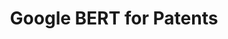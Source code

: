 ---
citation: https://cloud.google.com/blog/products/ai-machine-learning/how-ai-improves-patent-analysis
contributors:
- Google Patents
- Rob Srebrovic
- Jay Yonamine
description: A BERT (bidirectional encoder representation from transformers) model
  pretrained on over 100 million patent publications from the U.S. and other countries
  using open-source tooling. The trained model can be used for a number of use cases,
  including how to more effectively perform prior art searching to determine the novelty
  of a patent application, automatically generate classification codes to assist with
  patent categorization, and autocomplete.
documentation: https://github.com/google/patents-public-data/blob/master/examples/BERT_For_Patents.ipynb
last_edit: Sun, 23 Feb 2025 16:02:45 GMT
location: https://github.com/google/patents-public-data/blob/master/models/BERT%20for%20Patents.md
related_projects: {}
slug: bert_for_patents
tags:
- classification
- novelty
- machine learning
terms_of_use: http://www.apache.org/licenses/LICENSE-2.0
title: Google BERT for Patents
uuid: b8c70382-7b6f-43b2-a6c0-c788e970e99e
---